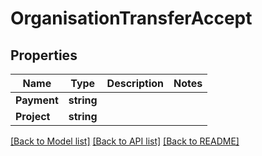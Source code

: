 # OrganisationTransferAccept

## Properties
Name | Type | Description | Notes
------------ | ------------- | ------------- | -------------
**Payment** | **string** |  | 
**Project** | **string** |  | 

[[Back to Model list]](../README.md#documentation-for-models) [[Back to API list]](../README.md#documentation-for-api-endpoints) [[Back to README]](../README.md)


